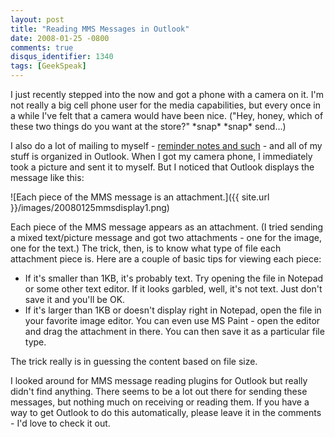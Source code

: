 ```yaml
---
layout: post
title: "Reading MMS Messages in Outlook"
date: 2008-01-25 -0800
comments: true
disqus_identifier: 1340
tags: [GeekSpeak]
---
```

I just recently stepped into the now and got a phone with a camera on
it. I'm not really a big cell phone user for the media capabilities, but
every once in a while I've felt that a camera would have been nice.
("Hey, honey, which of these two things do you want at the store?"
\*snap\* \*snap\* send...)

I also do a lot of mailing to myself - [reminder notes and
such](/archive/2007/07/10/convert-an-outlook-message-into-a-task.aspx) -
and all of my stuff is organized in Outlook. When I got my camera phone,
I immediately took a picture and sent it to myself. But I noticed that
Outlook displays the message like this:

![Each piece of the MMS message is an
attachment.]({{ site.url }}/images/20080125mmsdisplay1.png)

Each piece of the MMS message appears as an attachment. (I tried sending
a mixed text/picture message and got two attachments - one for the
image, one for the text.) The trick, then, is to know what type of file
each attachment piece is. Here are a couple of basic tips for viewing
each piece:

- If it's smaller than 1KB, it's probably text. Try opening the file
    in Notepad or some other text editor. If it looks garbled, well,
    it's not text. Just don't save it and you'll be OK.
- If it's larger than 1KB or doesn't display right in Notepad, open
    the file in your favorite image editor. You can even use MS Paint -
    open the editor and drag the attachment in there. You can then save
    it as a particular file type.

The trick really is in guessing the content based on file size.

I looked around for MMS message reading plugins for Outlook but really
didn't find anything. There seems to be a lot out there for sending
these messages, but nothing much on receiving or reading them. If you
have a way to get Outlook to do this automatically, please leave it in
the comments - I'd love to check it out.
